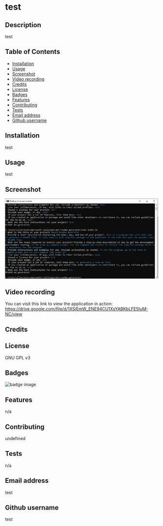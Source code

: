 
# test

## Description

test

## Table of Contents
- [Installation](#installation)
- [Usage](#usage)
- [Screenshot](#screenshot)
- [Video recording](#video-recording)
- [Credits](#credits)
- [License](#license)
- [Badges](#badges)
- [Features](#features)
- [Contributing](#contributing)
- [Tests](#tests)
- [Email address](#email-address)
- [Github username](#github-username)

## Installation
test

## Usage
test

## Screenshot
![screenshot](./assets/screenshot.JPG)

## Video recording
You can visit this link to view the application in action: https://drive.google.com/file/d/1XSjEmW_ENE94CU1XsYABKbLFE5IuM-NC/view 

## Credits


## License
GNU GPL v3

## Badges
![badge image](https://github.com/github/docs/actions/workflows/main.yml/badge.svg?branch=feature-1)

## Features
n/a

## Contributing
undefined

## Tests
n/a

## Email address
test

## Github username
test

            